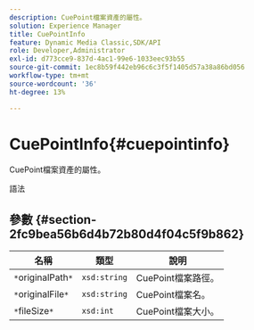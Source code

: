 ```yaml
---
description: CuePoint檔案資產的屬性。
solution: Experience Manager
title: CuePointInfo
feature: Dynamic Media Classic,SDK/API
role: Developer,Administrator
exl-id: d773cce9-837d-4ac1-99e6-1033eec93b55
source-git-commit: 1ec8b59f442eb96c6c3f5f1405d57a38a86bd056
workflow-type: tm+mt
source-wordcount: '36'
ht-degree: 13%

---
```


# CuePointInfo{#cuepointinfo}

CuePoint檔案資產的屬性。

語法

## 參數 {#section-2fc9bea56b6d4b72b80d4f04c5f9b862}

| 名稱 | 類型 | 說明 |
|---|---|---|
| `*`originalPath`*` | `xsd:string` | CuePoint檔案路徑。 |
| `*`originalFile`*` | `xsd:string` | CuePoint檔案名。 |
| `*`fileSize`*` | `xsd:int` | CuePoint檔案大小。 |
